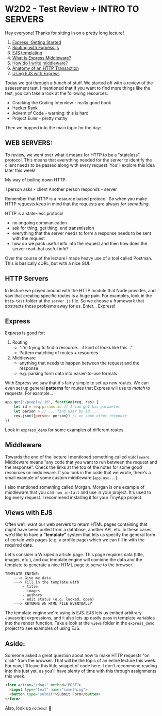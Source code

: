 # W2D2 - Test Review + INTRO TO SERVERS

Hey everyone! Thanks for sitting in on a pretty long lecture!

1. [Express: Getting Started](https://expressjs.com/en/starter/installing.html) 
2. [Routing with Express.js](https://expressjs.com/en/guide/routing.html) 
3. [EJS templating](http://ejs.co/)
4. [What is Express Middleware?](https://expressjs.com/en/guide/using-middleware.html)
5. [How do I write middleware?](https://expressjs.com/en/guide/writing-middleware.html)
6. [Anatomy of an HTTP Transaction](https://nodejs.org/en/docs/guides/anatomy-of-an-http-transaction/)
7. [Using EJS with Express](https://github.com/mde/ejs/wiki/Using-EJS-with-Express)

Today we got through a _bunch_ of stuff. We started off with a review of the assessment test. I mentioned that if you want to find more things like the test, you can take a look at the following resources:

- Cracking the Coding Interview - really good book
- Hacker Rank
- Advent of Code - warning: this is hard
- Project Euler - pretty mathy

Then we hopped into the main topic for the day:

## WEB SERVERS:

To review, we went over what it means for HTTP to be a "stateless" protocol. This means that everything needed for the server to identify the client needs to be passed along with every request. You'll explore this idea later this week!

My way of boiling down HTTP:

1 person asks - client
Another person responds - server

Remember that HTTP is a resource based protocol. So when you make HTTP requests keep in mind that the requests are always _for something_.
  
HTTP is a state-less protocol
  - no ongoing communication
  - ask for thing, get thing, end transmission
  - everything that the server needs to form a response needs to be sent with the request
  - how do we pack useful info into the request and then how does the server read that useful info?

Over the course of the lecture I made heavy use of a tool called Postman. This is basically cURL, but with a nice GUI.

## HTTP Servers

In lecture we played around with the HTTP module that Node provides, and saw that creating specific routes is a huge pain. For examples, look in the `http-test` folder at the `server.js` file. So we choose a framework that abstracts those problems away for us. Enter... Express!

## Express

Express is good for:
1) Routing
    - "I'm trying to find a resource... it kind of looks like this..."
    - Pattern matching of routes + resources
2) Middleware
    - anything that needs to happen between the request and the response
    - e.g. parsing form data into easier-to-use formats

With Express we saw that it's fairly simple to set up new routes. We can even set up general **patterns** for routes that Express will use to *match* to requests. For example...

```js
app.get('/people/:id', function(req, res) {
    let id = req.params.id // I can get his parameter
    let person = // ... find user by id ...
    res.json({person: person}) // or some other response
})
```

Look in `express_demo` for some examples of different routes.

## Middleware

Towards the end of the lecture I mentioned something called `middleware`. Middleware means "any code that you want to run between the request and the response". Check the links at the top of the notes for some good resources on middleware. If you look in the code that we wrote, there's a small example of some custom middleware (`app.use...`).

I also mentioned something called Morgan. Morgan is one example of middleware that you can `npm install` and use in your project. It's used to log every request. I recommend installing it for your TinyApp project.

## Views with EJS

Often we'll want our web servers to return HTML pages containing that might have been pulled from a database, another API, etc. In these cases, we'd like to have a **"template"** system that lets us specify the general form of certain web pages (e.g. a profile page) which we can fill in with the required data.

Let's consider a Wikipedia article page. This page requires data (title, images, etc.), and our template engine will combine the data and the template to generate a nice HTML page to serve to the browser.
    
    TEMPLATE ENGINE:
        ---> Give me data
        ---> Fill in the template with
            - title
            - images
            - authors
            - edit status (e.g. locked, open)
        ---> RETURNS AN HTML FILE EVENTUALLY
    
The template engine we're using is EJS. EJS lets us embed arbitrary Javascript expressions, and it also lets up easily pass in template variables into the render function. Take a look at the `views` folder in the `express_demo` project to see examples of using EJS.


## Aside:

Someone asked a great question about how to make HTTP requests "on click" from the browser. That will be the topic of an entire lecture this week. For now, I'll leave this little snippet of code here. I don't recommend reading into this just yet, as you'll have plenty of time with this through assignments this week.

```html
<form action="/dogs" method="POST">
  <input type="text" name="something">
  <button type="submit">Submit Form</button>
</form>
```

Also, look up `nodemon` 🕺

